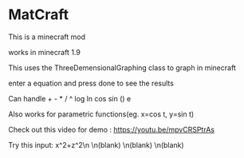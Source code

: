 # MatCraft

This is a minecraft mod

works in minecraft 1.9

This uses the ThreeDemensionalGraphing class to graph in minecraft

enter a equation and press done to see the results

Can handle + - * / ^ log ln cos sin () e

Also works for parametric functions(eg. x=cos t, y=sin t)

Check out this video for demo : https://youtu.be/mpvCRSPtrAs

Try this input:
x^2+z^2\n
\n(blank)
\n(blank)
\n(blank)
